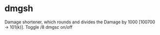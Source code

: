 # dmgsh
Damage shortener, which rounds and divides the Damage by 1000 [100700 → 101(k)]. Toggle /8 dmgsc on/off
